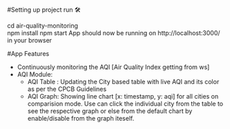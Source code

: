 
#Setting up project run 🛠

cd air-quality-monitoring  
npm install
npm start 
App should now be running on http://localhost:3000/ in your browser


#App Features
* Continuously monitoring the AQI [Air Quality Index getting from ws]
* AQI Module: 
    * AQI Table : Updating the City based table with live AQI and its color as per the CPCB Guidelines
    * AQI Graph: Showing line chart [x: timestamp, y: aqi] for all cities on comparision mode. Use can click the individual city from the table to see the respective graph or else from the default chart by enable/disable from the graph iteself. 


